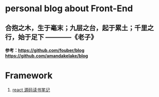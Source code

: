 # personal blog about Front-End

## 合抱之木，生于毫末；九层之台，起于累土；千里之行，始于足下 ————《老子》
#### 参考：https://github.com/fouber/blog https://github.com/amandakelake/blog
# Framework
1. [react 源码读书笔记](https://github.com/cxqdmm/blog/issues/1)



